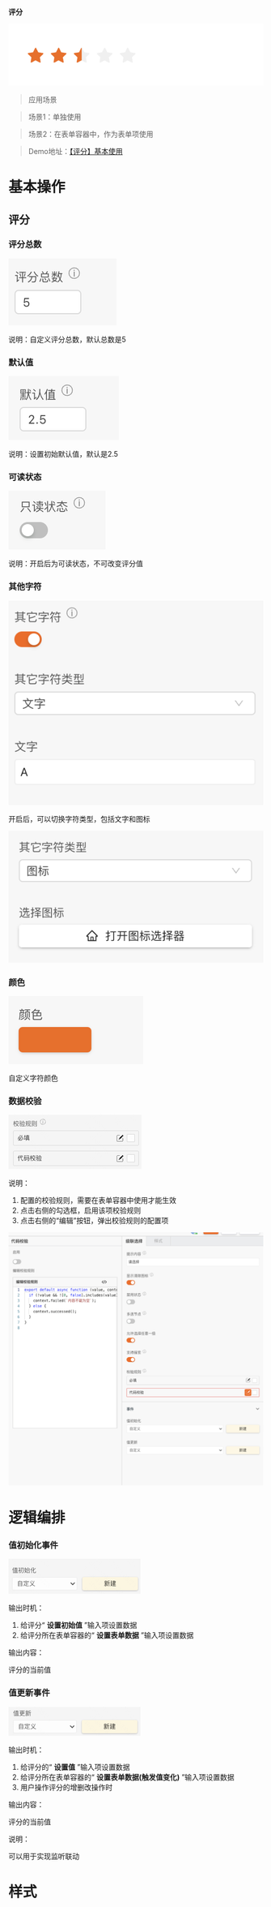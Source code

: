  **评分** 

![Alt text](img/image.png)

> 应用场景

> 场景1：单独使用

> 场景2：在表单容器中，作为表单项使用

> Demo地址：[【评分】基本使用](https://my.mybricks.world/mybricks-pc-page/index.html?id=472915664228421)

# 基本操作

## 评分

### 评分总数

![Alt text](img/image-1.png)

说明：自定义评分总数，默认总数是5

### 默认值

![Alt text](img/image-2.png)

说明：设置初始默认值，默认是2.5

### 可读状态

![Alt text](img/image-3.png)

说明：开启后为可读状态，不可改变评分值

### 其他字符

![Alt text](img/image-4.png)

开启后，可以切换字符类型，包括文字和图标

![Alt text](img/image-5.png)

### 颜色

![Alt text](img/image-6.png)

自定义字符颜色

### 数据校验

![Alt text](img/image-7.png)

说明：

1.  配置的校验规则，需要在表单容器中使用才能生效
2.  点击右侧的勾选框，启用该项校验规则
3.  点击右侧的“编辑”按钮，弹出校验规则的配置项

![Alt text](img/image-8.png)

# 逻辑编排

### 值初始化事件

![Alt text](img/image-9.png)

输出时机：

1.  给评分“ **设置初始值** ”输入项设置数据
2.  给评分所在表单容器的“ **设置表单数据** ”输入项设置数据

输出内容：

评分的当前值

### 值更新事件

![Alt text](img/image-10.png)

输出时机：

1.  给评分的“ **设置值** ”输入项设置数据
2.  给评分所在表单容器的“ **设置表单数据(触发值变化)** ”输入项设置数据
3.  用户操作评分的增删改操作时

输出内容：

评分的当前值

说明：

可以用于实现监听联动

# 样式